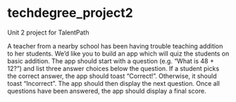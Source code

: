 # techdegree_project2
Unit 2 project for TalentPath

A teacher from a nearby school has been having trouble teaching addition to her students. 
We’d like you to build an app which will quiz the students on basic addition. The app should start with a question 
(e.g. “What is 48 + 12?”) and list three answer choices below the question. If a student picks the correct answer, 
the app should toast “Correct!”. Otherwise, it should toast “Incorrect”. The app should then display the next question. 
Once all questions have been answered, the app should display a final score.

